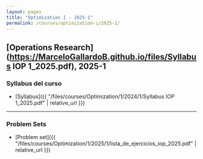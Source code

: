 ```yaml
---
layout: pages
title: "Optimization I - 2025-1"
permalink: /courses/optimization-i/2025-1/
---
```


## [Operations Research](https://MarceloGallardoB.github.io/files/Syllabus IOP 1_2025.pdf), 2025-1

### Syllabus del curso
- [Syllabus]({{ "/files/courses/Optimization/1/2024/1/Syllabus IOP 1_2025.pdf" | relative_url }})

---

### Problem Sets
- [Problem set]({{ "/files/courses/Optimization/1/2025/1/lista_de_ejercicios_iop_2025.pdf" | relative_url }})
